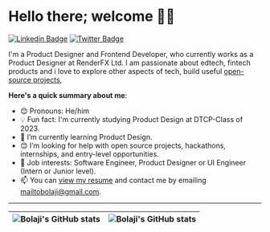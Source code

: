 # Hello there; welcome 👋🏾
 [![Linkedin Badge](https://img.shields.io/badge/-faith-amanze-blue?style=for-the-badge&logo=Linkedin&logoColor=white&link=https://www.linkedin.com/in/faith-amanze)](https://www.linkedin.com/in/faith-amanze) [![Twitter Badge](https://img.shields.io/badge/-@iambolajiayo-1ca0f1?style=for-the-badge&logo=twitter&logoColor=white&link=https://twitter.com/iambolajiayo)](https://twitter.com/faith_amanze)

I'm a Product Designer and Frontend Developer, who currently works as a Product Designer at RenderFX Ltd. I am passionate about edtech, fintech products and i love to explore other aspects of tech, build useful [open-source projects](https://github.com/faith-amanze),

**Here's a quick summary about me**:

- 😊 Pronouns: He/him
- 💡 Fun fact: I'm currently studying Product Design at DTCP-Class of 2023.
- 🌱 I’m currently learning Product Design.
- 😊 I’m looking for help with open source projects, hackathons, internships, and entry-level opportunities.
- 💼 Job interests: Software Engineer, Product Designer or UI Engineer (Intern or Junior level).
- 📫 You can [view my resume](#) and contact me by emailing mailtobolaji@gmail.com.

---

| <img align="center" src="https://github-readme-stats.vercel.app/api?usernameFaithAmanze&show_icons=true&include_all_commits=true&hide_border=true" alt="Bolaji's GitHub stats" /> | <img align="center" src="https://github-readme-stats.vercel.app/api/top-langs/?username=bolajiayodeji&langs_count=8&layout=compact&hide_border=true" alt="Bolaji's GitHub stats" /> |
| ------------- | ------------- |
